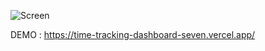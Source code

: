 ![Screen](https://github.com/0xMka/time-tracking-dashboard/assets/104684067/d570cd13-a29d-4e54-9e67-24aec0d1e657)

DEMO : https://time-tracking-dashboard-seven.vercel.app/
